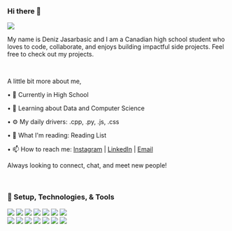### Hi there 👋

![](https://visitor-badge.glitch.me/badge?page_id=deniz-jasa)

My name is Deniz Jasarbasic and I am a Canadian high school student who loves to code, collaborate, and enjoys building impactful side projects. Feel free to check out my projects. 

<br />

A little bit more about me,

• 🔭   Currently in High School

• 🌱   Learning about Data and Computer Science

• ⚙️   My daily drivers: .cpp, .py, .js, .css

• 📘   What I'm reading: Reading List

• 📫 How to reach me: [Instagram](https://www.instagram.com/deniz_jasa/?hl=en) | [LinkedIn](https://ca.linkedin.com/in/deniz-jasarbasic-7ab012208) | [Email](mailto:denizj2828@gmail.com)

Always looking to connect, chat, and meet new people!

<br />

### :wrench: Setup, Technologies, & Tools
![](https://img.shields.io/badge/-Mac_Pro-informational?style=flat&logo=apple&logoColor=white&color=2bbc8a)
![](https://img.shields.io/badge/OS-Mac-informational?style=flat&logo=apple&logoColor=white&color=2bbc8a)
![](https://img.shields.io/badge/OS-Windows-informational?style=flat&logo=windows&logoColor=white&color=2bbc8a)
![](https://img.shields.io/badge/Editor-VS_Code-informational?style=flat&logo=visual-studio-code&logoColor=white&color=2bbc8a)
![](https://img.shields.io/badge/Code-C++-informational?style=flat&logo=c%2B%2B&logoColor=white&color=2bbc8a)
![](https://img.shields.io/badge/Code-Python-informational?style=flat&logo=python&logoColor=white&color=2bbc8a)
![](https://img.shields.io/badge/Code-C-informational?style=flat&logo=C&logoColor=white&color=2bbc8a)
<br />
![](https://img.shields.io/badge/Code-HTML-informational?style=flat&logo=HTML5&logoColor=white&color=2bbc8a)
![](https://img.shields.io/badge/Code-CSS-informational?style=flat&logo=CSS&logoColor=white&color=2bbc8a)
![](https://img.shields.io/badge/Code-React-informational?style=flat&logo=React&logoColor=white&color=2bbc8a)
![](https://img.shields.io/badge/Code-JavaScript-informational?style=flat&logo=JavaScript&logoColor=white&color=2bbc8a)
![](https://img.shields.io/badge/Code-Java-informational?style=flat&logo=java&logoColor=white&color=2bbc8a)
![](https://img.shields.io/badge/Code-CUDA-informational?style=flat&logo=nvidia&logoColor=white&color=2bbc8a)
![](https://img.shields.io/badge/Shell-Bash-informational?style=flat&logo=gnu-bash&logoColor=white&color=2bbc8a)
